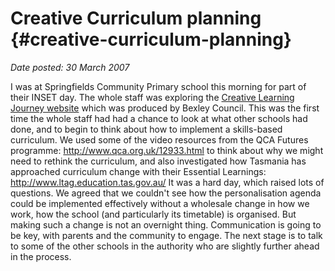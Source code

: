 # Creative Curriculum planning {#creative-curriculum-planning}

_Date posted: 30 March 2007_

I was at Springfields Community Primary school this morning for part of their INSET day. The whole staff was exploring the [Creative Learning Journey website](http://www.creativelearningjourney.org.uk/) which was produced by Bexley Council. This was the first time the whole staff had had a chance to look at what other schools had done, and to begin to think about how to implement a skills-based curriculum. We used some of the video resources from the QCA Futures programme: http://www.qca.org.uk/12933.html to think about why we might need to rethink the curriculum, and also investigated how Tasmania has approached curriculum change with their Essential Learnings: http://www.ltag.education.tas.gov.au/ It was a hard day, which raised lots of questions. We agreed that we couldn't see how the personalisation agenda could be implemented effectively without a wholesale change in how we work, how the school (and particularly its timetable) is organised. But making such a change is not an overnight thing. Communication is going to be key, with parents and the community to engage. The next stage is to talk to some of the other schools in the authority who are slightly further ahead in the process.